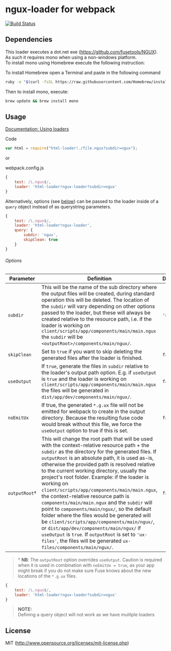 # ngux-loader for webpack
[![Build Status](https://travis-ci.org/mcfly-io/ngux-loader.svg?branch=master)](https://travis-ci.org/mcfly-io/ngux-loader)

## Dependencies
This loader executes a dot.net exe (https://github.com/fusetools/NGUX).    
As such it requires mono when using a non-windows platform.   
To install mono using Homebrew execute the following instruction:

To install Homebrew open a Terminal and paste in the following command
```sh
ruby -e "$(curl -fsSL https://raw.githubusercontent.com/Homebrew/install/master/install)"
```
Then to install mono, execute:
```sh
brew update && brew install mono
```



## Usage

[Documentation: Using loaders](http://webpack.github.io/docs/using-loaders.html)

Code
``` javascript
var html = require("html-loader!./file.ngux?subdir=ngux");
```

or

webpack.config.js
```js
{
    test: /\.ngux$/,
    loader: 'html-loader!ngux-loader?subdir=ngux'
}
```

Alternatively, options (see [below](#options)) can be passed to the loader inside of a `query` object instead of as querystring parameters.
```js
{
    test: /\.ngux$/,
    loader: 'html-loader!ngux-loader',
    query: {
        subdir: 'ngux',
        skipClean: true
    }
}
```

###### Options


|Parameter|Definition|Default|
|---|---|---|
|`subdir` | This will be the name of the sub directory where the output files will be created, during standard operation this will be deleted. The location of the `subdir` will vary depending on other options passed to the loader, but these will always be created relative to the resource path, i.e. if the loader is working on `client/scripts/app/components/main/main.ngux`  the `subdir` will be `<outputRoot>/components/main/ngux/`.|`'ngux'`|
|`skipClean` | Set to `true` if you want to skip deleting the generated files after the loader is finished.|`false`|
|`useOutput` | If `true`, generate the files in `subdir` relative to the loader's output path option. E.g. if `useOutput` is `true` and the loader is working on `client/scripts/app/components/main/main.ngux`  the files will be generated in `dist/app/dev/components/main/ngux/`.|`false`|
|`noEmitUx` | If true, the generated `*.g.ux` file will not be emitted for webpack to create in the output directory. Because the resulting fuse code would break without this file, we force the `useOutput` option to true if this is set.|`false`|
|`outputRoot`† | This will change the root path that will be used with the context-relative resource path + the `subdir` as the directory for the generated files. If `outputRoot` is an absolute path, it is used as-is, otherwise the provided path is resolved relative to the current working directory, usually the project's root folder. Example: if the loader is working on `client/scripts/app/components/main/main.ngux`, the context-relative resource path is `components/main/main.ngux` and the `subdir` will point to `components/main/ngux/`, so the default folder where the files would be generated will be `client/scripts/app/components/main/ngux/`, or `dist/app/dev/components/main/ngux/` if `useOutput` is `true`. If `outputRoot` is set to `'ux-files'`, the files will be generated `ux-files/components/main/ngux/`.|`false` |

>† **NB**: The `outputRoot` option overrides `useOutput`. Caution is required when it is used in combination with `noEmitUx = true`, as your app might break if you do not make sure Fuse knows about the new locations of the `*.g.ux` files.

```js
{
    test: /\.ngux$/,
    loader: 'html-loader!ngux-loader?subdir=ngux'
}
```

> **NOTE:**    
> Defining a query object will not work as we have mulitple loaders

## License

MIT (http://www.opensource.org/licenses/mit-license.php)
